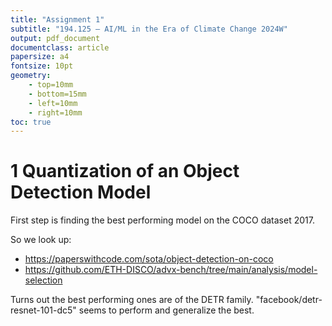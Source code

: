 ```yaml
---
title: "Assignment 1"
subtitle: "194.125 – AI/ML in the Era of Climate Change 2024W"
output: pdf_document
documentclass: article
papersize: a4
fontsize: 10pt
geometry:
    - top=10mm
    - bottom=15mm
    - left=10mm
    - right=10mm
toc: true
---
```


# 1 Quantization of an Object Detection Model

First step is finding the best performing model on the COCO dataset 2017.

So we look up:

- https://paperswithcode.com/sota/object-detection-on-coco
- https://github.com/ETH-DISCO/advx-bench/tree/main/analysis/model-selection

Turns out the best performing ones are of the DETR family. "facebook/detr-resnet-101-dc5" seems to perform and generalize the best.

